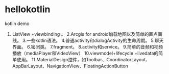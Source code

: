 # hellokotlin
kotlin demo
1. ListView +viewbinding 。
2.Arcgis for android加载地图以及简单的画点画线。
3.一些kotlin语法。
4.普通activity和dialogActivity的生命周期。
5.聊天界面。
6.密闭类。
7.fragment。
8.activity和service。
9.简单的音频和视频播放（mediaPlayer和VideoView）
10.viewmodel+lifecycle +livedata的简单使用。
11.MaterialDesign控件，如Toolbar、CoordinatorLayout、AppBarLayout、NavigationView、FloatingActionButton
